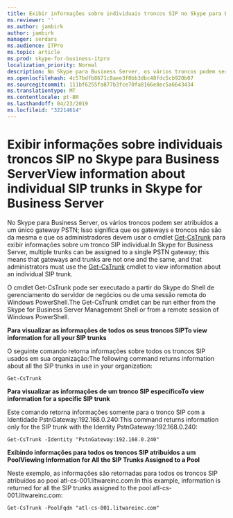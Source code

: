 ```yaml
---
title: Exibir informações sobre individuais troncos SIP no Skype para Business Server
ms.reviewer: ''
ms.author: jambirk
author: jambirk
manager: serdars
ms.audience: ITPro
ms.topic: article
ms.prod: skype-for-business-itpro
localization_priority: Normal
description: No Skype para Business Server, os vários troncos podem ser atribuídos a um único gateway PSTN; Isso significa que não são da mesma gateways e troncos, e os administradores devem usar o cmdlet Get-CsTrunk para exibir informações sobre um tronco SIP individual.
ms.openlocfilehash: 4c57bdfb8671c8aee3f0bb3dbc48fdc5cb920b07
ms.sourcegitcommit: 111bf6255fa877b3fce70fa8166e8ec5a6643434
ms.translationtype: MT
ms.contentlocale: pt-BR
ms.lasthandoff: 04/23/2019
ms.locfileid: "32214614"
---
```

# <a name="view-information-about-individual-sip-trunks-in-skype-for-business-server"></a><span data-ttu-id="5b402-103">Exibir informações sobre individuais troncos SIP no Skype para Business Server</span><span class="sxs-lookup"><span data-stu-id="5b402-103">View information about individual SIP trunks in Skype for Business Server</span></span>

<span data-ttu-id="5b402-104">No Skype para Business Server, os vários troncos podem ser atribuídos a um único gateway PSTN; Isso significa que os gateways e troncos não são da mesma e que os administradores devem usar o cmdlet [Get-CsTrunk](https://docs.microsoft.com/en-us/powershell/module/skype/Get-CsTrunk) para exibir informações sobre um tronco SIP individual.</span><span class="sxs-lookup"><span data-stu-id="5b402-104">In Skype for Business Server, multiple trunks can be assigned to a single PSTN gateway; this means that gateways and trunks are not one and the same, and that administrators must use the [Get-CsTrunk](https://docs.microsoft.com/en-us/powershell/module/skype/Get-CsTrunk) cmdlet to view information about an individual SIP trunk.</span></span>

<span data-ttu-id="5b402-105">O cmdlet Get-CsTrunk pode ser executado a partir do Skype do Shell de gerenciamento do servidor de negócios ou de uma sessão remota do Windows PowerShell.</span><span class="sxs-lookup"><span data-stu-id="5b402-105">The Get-CsTrunk cmdlet can be run either from the  Skype for Business Server Management Shell or from a remote session of Windows PowerShell.</span></span>

<span data-ttu-id="5b402-106">**Para visualizar as informações de todos os seus troncos SIP**</span><span class="sxs-lookup"><span data-stu-id="5b402-106">**To view information for all your SIP trunks**</span></span>

<span data-ttu-id="5b402-107">O seguinte comando retorna informações sobre todos os troncos SIP usados em sua organização:</span><span class="sxs-lookup"><span data-stu-id="5b402-107">The following command returns information about all the SIP trunks in use in your organization:</span></span>

`Get-CsTrunk`

<span data-ttu-id="5b402-108">**Para visualizar as informações de um tronco SIP específico**</span><span class="sxs-lookup"><span data-stu-id="5b402-108">**To view information for a specific SIP trunk**</span></span>

<span data-ttu-id="5b402-109">Este comando retorna informações somente para o tronco SIP com a Identidade PstnGateway:192.168.0.240:</span><span class="sxs-lookup"><span data-stu-id="5b402-109">This command returns information only for the SIP trunk with the Identity PstnGateway:192.168.0.240:</span></span>

`Get-CsTrunk -Identity "PstnGateway:192.168.0.240"`

<span data-ttu-id="5b402-110">**Exibindo informações para todos os troncos SIP atribuídos a um Pool**</span><span class="sxs-lookup"><span data-stu-id="5b402-110">**Viewing Information for All the SIP Trunks Assigned to a Pool**</span></span>

<span data-ttu-id="5b402-111">Neste exemplo, as informações são retornadas para todos os troncos SIP atribuídos ao pool atl-cs-001.litwareinc.com:</span><span class="sxs-lookup"><span data-stu-id="5b402-111">In this example, information is returned for all the SIP trunks assigned to the pool atl-cs-001.litwareinc.com:</span></span>

`Get-CsTrunk -PoolFqdn "atl-cs-001.litwareinc.com"`
